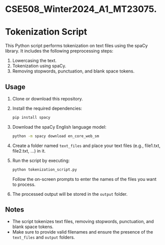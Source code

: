 # CSE508_Winter2024_A1_MT23075.
# Tokenization Script

This Python script performs tokenization on text files using the spaCy library. It includes the following preprocessing steps:

1. Lowercasing the text.
2. Tokenization using spaCy.
3. Removing stopwords, punctuation, and blank space tokens.

## Usage

1. Clone or download this repository.

2. Install the required dependencies:

    ```bash
    pip install spacy
    ```

3. Download the spaCy English language model:

    ```bash
    python -m spacy download en_core_web_sm
    ```

4. Create a folder named `text_files` and place your text files (e.g., file1.txt, file2.txt, ...) in it.

5. Run the script by executing:

    ```bash
    python tokenization_script.py
    ```

    Follow the on-screen prompts to enter the names of the files you want to process.

6. The processed output will be stored in the `output` folder.

## Notes

- The script tokenizes text files, removing stopwords, punctuation, and blank space tokens.
- Make sure to provide valid filenames and ensure the presence of the `text_files` and `output` folders.




